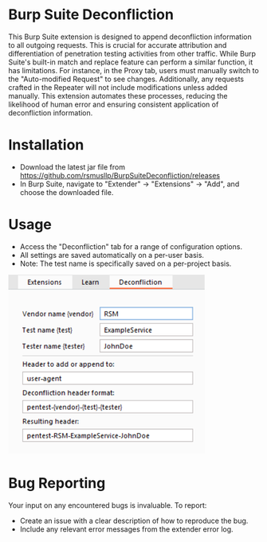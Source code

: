# Burp Suite Deconfliction
This Burp Suite extension is designed to append deconfliction information to all outgoing requests. This is crucial for accurate attribution and differentiation of penetration testing activities from other traffic. While Burp Suite's built-in match and replace feature can perform a similar function, it has limitations. For instance, in the Proxy tab, users must manually switch to the "Auto-modified Request" to see changes. Additionally, any requests crafted in the Repeater will not include modifications unless added manually. This extension automates these processes, reducing the likelihood of human error and ensuring consistent application of deconfliction information.

# Installation
- Download the latest jar file from https://github.com/rsmusllp/BurpSuiteDeconfliction/releases
- In Burp Suite, navigate to "Extender" -> "Extensions" -> "Add", and choose the downloaded file.

# Usage
- Access the "Deconfliction" tab for a range of configuration options.
- All settings are saved automatically on a per-user basis.
- Note: The test name is specifically saved on a per-project basis.

![screenshot.png](screenshot.png)

# Bug Reporting
Your input on any encountered bugs is invaluable. To report:
- Create an issue with a clear description of how to reproduce the bug.
- Include any relevant error messages from the extender error log.